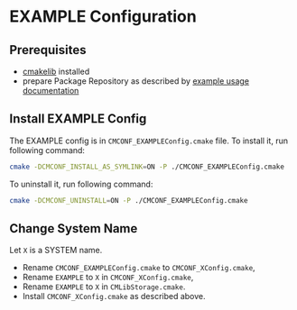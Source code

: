 
# EXAMPLE Configuration

## Prerequisites

- [cmakelib] installed
- prepare Package Repository as described by [example usage documentation]

## Install EXAMPLE Config

The EXAMPLE config is in `CMCONF_EXAMPLEConfig.cmake` file. To install it, run following command:

```bash
cmake -DCMCONF_INSTALL_AS_SYMLINK=ON -P ./CMCONF_EXAMPLEConfig.cmake
```

To uninstall it, run following command:

```bash
cmake -DCMCONF_UNINSTALL=ON -P ./CMCONF_EXAMPLEConfig.cmake
```

## Change System Name

Let `X` is a SYSTEM name.

- Rename `CMCONF_EXAMPLEConfig.cmake` to `CMCONF_XConfig.cmake`,
- Rename `EXAMPLE` to `X` in `CMCONF_XConfig.cmake`,
- Rename `EXAMPLE` to `X` in `CMLibStorage.cmake`.
- Install `CMCONF_XConfig.cmake` as described above.


[CMCONF_EXAMPLEConfig.cmake]: https://github.com/bacpack-system/package-tracker/example/config
[Package Tracker]: https://github.com/bacpack-system/package-tracker
[Package Tracker Example]: https://github.com/bacpack-system/package-tracker/example
[CMCONF]: https://github.com/cmakelib/cmakelib-component-cmconf
[cmakelib]: https://github.com/cmakelib/cmakelib
[example usage documentation]: https://bacpack-system.github.io/example_usage
